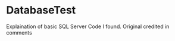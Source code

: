 DatabaseTest
============

Explaination of basic SQL Server Code I found. Original credited in comments
